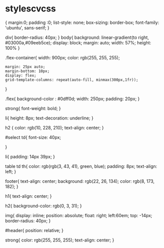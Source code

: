 # stylescvcss
{
    margin:0;
    padding :0;
    list-style: none;
    box-sizing: border-box;
    font-family: 'ubuntu', sans-serif;
}


div{
    border-radius: 40px;
}
body{
    background: linear-gradient(to right, #03000a,#09eeb5ce); 
    display: block;
    margin: auto;
    width: 57%;
    height: 100%
}

.flex-container{
    width: 900px;
    color: rgb(255, 255, 255);
   
    margin: 25px auto;
    margin-bottom: 10px;
    display: flex;
    grid-template-columns: repeat(auto-fill, minmax(300px,1fr));
}



.flex{
   background-color : #0dff0d;
    width: 250px;
    padding:  20px;
}



strong{
    font-weight: bold;
}

li{
    height: 8px;
    text-decoration: underline;
}




h2 {
    color: rgb(10, 228, 210);
    text-align: center;
}





#select td{
    font-size: 40px;
       
}

li{
    padding: 14px 39px;
}

table  td th{
    color: rgb(rgb(3, 43, 41), green, blue);
    padding: 8px;
    text-align: left;
}



footer{
    text-align: center;
    background: rgb(22, 26, 134);
    color: rgb(8, 173, 182);
}


h1{
    text-align: center;
}

h2{
    background-color: rgb(0, 3, 31);
}


img{
    display: inline;
    position: absolute;
    float: right;
    left:60em;
    top: -14px;
    border-radius: 40px;
}

#header{
    position: relative;
}

strong{
    color: rgb(255, 255, 255);
    text-align: center;
}
